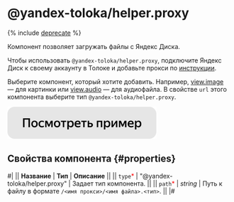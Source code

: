 # @yandex-toloka/helper.proxy

{% include [deprecate](../../_includes/deprecate.md) %}

Компонент позволяет загружать файлы с Яндекс Диска.

Чтобы использовать `@yandex-toloka/helper.proxy`, подключите Яндекс Диск к своему аккаунту в Толоке и добавьте прокси по [инструкции](../../guide/concepts/prepare-data.md).

Выберите компонент, который хотите добавить. Например, [view.image](view.image.md) — для картинки или [view.audio](view.audio.md) — для аудиофайла. В свойстве `url` этого компонента выберите тип `@yandex-toloka/helper.proxy`.

[![](../_images/buttons/view-example.svg)](https://clck.ru/SP3Bd)

## Свойства компонента {#properties}

#|
|| **Название** | **Тип** | **Описание** ||
|| `type`<span style="color: red">\*</span> | "@yandex-toloka/helper.proxy" | Задает тип компонента. ||
|| `path`<span style="color: red">\*</span> | _string_ | Путь к файлу в формате `/<имя прокси>/<имя файла>.<тип>`. ||
|#
